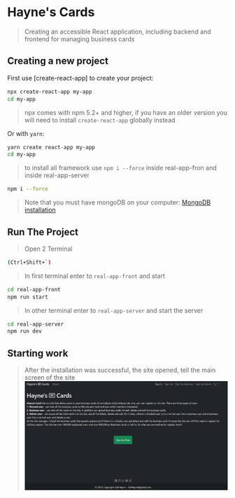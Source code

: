 # Hayne's Cards
> Creating an accessible React application, including backend and frontend for managing business cards

## Creating a new project

First use [create-react-app] to create your project:

```sh
npx create-react-app my-app
cd my-app
```

> npx comes with npm 5.2+ and higher, if you have an older version you will need
> to install `create-react-app` globally instead

Or with `yarn`:

```sh
yarn create react-app my-app
cd my-app
```


> to install all framework use `npm i --force` inside real-app-fron and inside real-app-server
```sh
npm i --force 
```

> Note that you must have mongoDB on your computer:
[MongoDB installation](https://tomchentw.github.io/react-google-maps/#installation)

## Run The Project
> Open 2 Terminal
```sh
(Ctrl+Shift+`)
```
> In first terminal enter to `real-app-front` and start
```sh
cd real-app-front
npm run start
```

> In other terminal enter to `real-app-server` and start the server
```sh
cd real-app-server
npm run dev
```

## Starting work
> After the installation was successful, the site opened, tell the main screen of the site
![Alt text](real-app-front/src/imgs/Hayne's_cards_Home.JPG)
